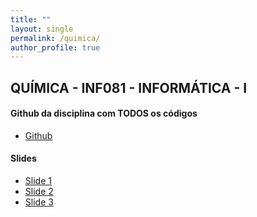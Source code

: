 ```yaml
---
title: ""
layout: single
permalink: /quimica/
author_profile: true
---
```

<link rel="stylesheet" href="{{ '/assets/css/custom.css' | relative_url }}">


## QUÍMICA  - INF081 - INFORMÁTICA - I 

#### Github da disciplina com TODOS os códigos
 
 - <span class="education-title">[Github](https://github.com/josedihego/programacaoC)</span> 
   

#### Slides
 - <span class="education-title">[Slide 1](https://drive.google.com/file/d/1cOWT44qipoq3YT8oqfsDs2sr3eXth-FD/view?usp=share_link)</span> 
 - <span class="education-title">[Slide 2](https://drive.google.com/file/d/1rqHP3qPnmN8TvVARd8t3yJzfvXsJty50/view?usp=share_link)</span> 
 - <span class="education-title">[Slide 3](https://drive.google.com/file/d/1hbQZSz-7JMMqqJDFdA7eyjHa1ANiPa8d/view?usp=share_link)</span> 